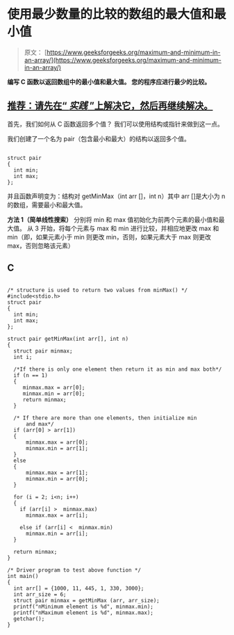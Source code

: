 # 使用最少数量的比较的数组的最大值和最小值

> 原文： [https://www.geeksforgeeks.org/maximum-and-minimum-in-an-array/](https://www.geeksforgeeks.org/maximum-and-minimum-in-an-array/)

**编写 C 函数以返回数组中的最小值和最大值。 您的程序应进行最少的比较。**

## [推荐：请先在“ ***实践*** ”上解决它，然后再继续解决。](https://practice.geeksforgeeks.org/problems/middle-of-three/0)

首先，我们如何从 C 函数返回多个值？ 我们可以使用结构或指针来做到这一点。

我们创建了一个名为 pair（包含最小和最大）的结构以返回多个值。

```

struct pair  
{ 
  int min; 
  int max; 
};   

```

并且函数声明变为：结构对 getMinMax（int arr []，int n）其中 arr []是大小为 n 的数组，需要最小和最大值。

**方法 1（简单线性搜索）**
分别将 min 和 max 值初始化为前两个元素的最小值和最大值。 从 3 开始，将每个元素与 max 和 min 进行比较，并相应地更改 max 和 min（即，如果元素小于 min 则更改 min，否则，如果元素大于 max 则更改 max，否则忽略该元素）

## C

```

/* structure is used to return two values from minMax() */
#include<stdio.h> 
struct pair  
{ 
  int min; 
  int max; 
};   

struct pair getMinMax(int arr[], int n) 
{ 
  struct pair minmax;      
  int i; 

  /*If there is only one element then return it as min and max both*/
  if (n == 1) 
  { 
     minmax.max = arr[0]; 
     minmax.min = arr[0];      
     return minmax; 
  }     

  /* If there are more than one elements, then initialize min  
      and max*/
  if (arr[0] > arr[1])   
  { 
      minmax.max = arr[0]; 
      minmax.min = arr[1]; 
  }   
  else
  { 
      minmax.max = arr[1]; 
      minmax.min = arr[0]; 
  }     

  for (i = 2; i<n; i++) 
  { 
    if (arr[i] >  minmax.max)       
      minmax.max = arr[i]; 

    else if (arr[i] <  minmax.min)       
      minmax.min = arr[i]; 
  } 

  return minmax; 
} 

/* Driver program to test above function */
int main() 
{ 
  int arr[] = {1000, 11, 445, 1, 330, 3000}; 
  int arr_size = 6; 
  struct pair minmax = getMinMax (arr, arr_size); 
  printf("nMinimum element is %d", minmax.min); 
  printf("nMaximum element is %d", minmax.max); 
  getchar(); 
}   

```